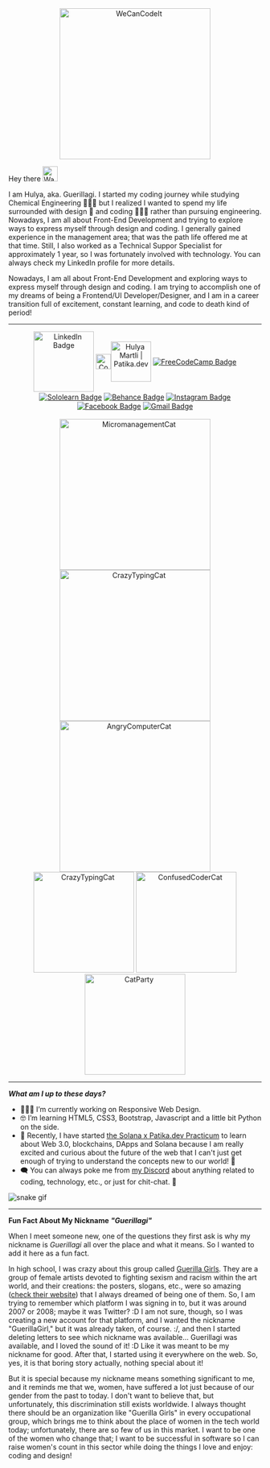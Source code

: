 <div align="center">
  <img src="https://i.ibb.co/dQzjY98/wecancodeit.png" width="300" alt="WeCanCodeIt"><br></div>

Hey there <img src="https://camo.githubusercontent.com/e8e7b06ecf583bc040eb60e44eb5b8e0ecc5421320a92929ce21522dbc34c891/68747470733a2f2f6d656469612e67697068792e636f6d2f6d656469612f6876524a434c467a6361737252346961377a2f67697068792e676966" alt="Waving Hand" width="30">

I am Hulya, aka. Guerillagi. I started my coding journey while studying Chemical Engineering 👩🏻‍🔬 but I realized I wanted to spend my life surrounded with design 🎨 and coding 👩🏽‍💻 rather than pursuing engineering. Nowadays, I am all about Front-End Development and trying to explore ways to express myself through design and coding. I generally gained experience in the management area; that was the path life offered me at that time. Still, I also worked as a Technical Suppor Specialist for approximately 1 year, so I was fortunately involved with technology. You can always check my LinkedIn profile for more details.


Nowadays, I am all about Front-End Development and exploring ways to express myself through design and coding. I am trying to accomplish one of my dreams of being a Frontend/UI Developer/Designer, and I am in a career transition full of excitement, constant learning, and code to death kind of period!

---

<div id="header" align="center">
  <a href="https://www.linkedin.com/in/hulyamartli/"><img width="120px" align="center" src="https://img.shields.io/badge/LinkedIn-blue?style=for-the-badge&logo=linkedin&logoColor=white" alt="LinkedIn Badge"></a>
  <a href="https://app.patika.dev/hulyamartli"><img src="https://patika-prod.s3.eu-central-1.amazonaws.com/staticFiles/cool-doge.gif" align="center" width="30px" alt="CoolDoge"></a><a href="https://app.patika.dev/hulyamartli"><img align="center" src="https://camo.githubusercontent.com/29e9bbcb9ee17b418dd900b2a87b4325c1e4a231dfdc04fd8c23687f91a22958/68747470733a2f2f676c6f62616c2d75706c6f6164732e776562666c6f772e636f6d2f3630393765306563613165383735353764613033316665662f3630393835396131393161626535643634623137666564335f506174696b612532306c6f676f2e706e67" alt="Hulya Martli | Patika.dev" width="80px" data-canonical-src="https://global-uploads.webflow.com/6097e0eca1e87557da031fef/609859a191abe5d64b17fed3_Patika%20logo.png" style="max-width: 100%;"></a>
  <a href="https://www.freecodecamp.org/Guerillagi"><img align="center" src="https://img.shields.io/badge/freecodecamp-27273D?style=for-the-badge&logo=freecodecamp&logoColor=white" alt="FreeCodeCamp Badge"></a>
  <a href="https://www.sololearn.com/profile/25684479"><img align="center" src="https://img.shields.io/badge/-Sololearn-3a464b?style=for-the-badge&logo=Sololearn&logoColor=white" alt="Sololearn Badge"></a>
  <a href="https://www.behance.net/guerillagi"><img align="center" src="https://img.shields.io/badge/-Behance-blue?style=for-the-badge&logo=behance&logoColor=white" alt="Behance Badge"></a>
  <a href="https://www.instagram.com/guerillagi/"><img align="center" src="https://img.shields.io/badge/Instagram-E4405F?style=for-the-badge&logo=instagram&logoColor=white" alt="Instagram Badge"></a>
  <a href="https://www.facebook.com/GuerillagiDev"><img align="center" src="https://img.shields.io/badge/Facebook-1877F2?style=for-the-badge&logo=facebook&logoColor=white" alt="Facebook Badge"></a>
  <a href="mailto:hulyamartli@gmail.com"><img align="center" src="https://img.shields.io/badge/Gmail-D14836?style=for-the-badge&logo=gmail&logoColor=white" alt="Gmail Badge"></a>
  <br><br>
  <img src="https://media.giphy.com/media/rZs9PopYqrHonzk9aM/giphy-downsized-large.gif" height="300" alt="MicromanagementCat">
  <img src="https://media.giphy.com/media/unQ3IJU2RG7DO/giphy.gif" width="300" alt="CrazyTypingCat">
  <img src="https://c.tenor.com/ogsH7Ailje8AAAAM/cat-funny-cat.gif" height="300" alt="AngryComputerCat"><br>
  <img src="https://media.giphy.com/media/l2Sq72gPlwox4o2n6/giphy.gif" width="200" alt="CrazyTypingCat">
  <img src="https://media.giphy.com/media/3oKIPnAiaMCws8nOsE/giphy.gif" height="200" alt="ConfusedCoderCat">
  <img src="https://media1.giphy.com/media/WPaWGoyXWL4ATFHuQv/200w.webp?cid=ecf05e47qe33enxtixzggtl1fg3dz22u0zv33wruny4nuuzi&rid=200w.webp&ct=g" height="200" alt="CatParty">
  
 </div>

---

***What am I up to these days?***
- 👩🏻‍💻 I’m currently working on Responsive Web Design.
- 🤓 I’m learning HTML5, CSS3, Bootstrap, Javascript and a little bit Python on the side.
- 🚀 Recently, I have started <a href="https://www.patika.dev/bootcamp/solana-practicum">the Solana x Patika.dev Practicum</a> to learn about Web 3.0, blockchains, DApps and Solana because I am really excited and curious about the future of the web that I can't just get enough of trying to understand the concepts new to our world! 👀
- 🗨️ You can always poke me from <a href="https://discordapp.com/users/698121863057899531">my Discord</a> about anything related to coding, technology, etc., or just for chit-chat. 🧡
<!--- - 🙆🏻‍♀️ Fun fact: If you are curious about what does Guerillagi mean scroll down :)</p> -->

<!-- platane/snk works, it just puts it on a new branch -->
![snake gif](https://github.com/hulyamartli/hulyamartli/blob/output/github-contribution-grid-snake.svg)

---

**Fun Fact About My Nickname** ***"Guerillagi"***

When I meet someone new, one of the questions they first ask is why my nickname is *Guerillagi* all over the place and what it means. So I wanted to add it here as a fun fact.

In high school, I was crazy about this group called [Guerilla Girls](https://en.wikipedia.org/wiki/Guerrilla_Girls). They are a group of female artists devoted to fighting sexism and racism within the art world, and their creations: the posters, slogans, etc., were so amazing ([check their website](https://www.guerrillagirls.com/)) that I always dreamed of being one of them. So, I am trying to remember which platform I was signing in to, but it was around 2007 or 2008; maybe it was Twitter? :D I am not sure, though, so I was creating a new account for that platform, and I wanted the nickname "GuerillaGirl," but it was already taken, of course. :/, and then I started deleting letters to see which nickname was available... Guerillagi was available, and I loved the sound of it! :D Like it was meant to be my nickname for good. After that, I started using it everywhere on the web. So, yes, it is that boring story actually, nothing special about it!

But it is special because my nickname means something significant to me, and it reminds me that we, women, have suffered a lot just because of our gender from the past to today. I don't want to believe that, but unfortunately, this discrimination still exists worldwide. I always thought there should be an organization like "Guerilla Girls" in every occupational group, which brings me to think about the place of women in the tech world today; unfortunately, there are so few of us in this market. I want to be one of the women who change that; I want to be successful in software so I can raise women's count in this sector while doing the things I love and enjoy: coding and design!
